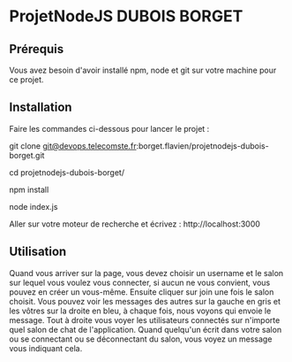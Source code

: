 # ProjetNodeJS DUBOIS BORGET

## Prérequis

Vous avez besoin d'avoir installé npm, node et git sur votre machine pour ce projet.

## Installation

Faire les commandes ci-dessous pour lancer le projet :

git clone git@devops.telecomste.fr:borget.flavien/projetnodejs-dubois-borget.git

cd projetnodejs-dubois-borget/

npm install

node index.js

Aller sur votre moteur de recherche et écrivez : http://localhost:3000

## Utilisation
Quand vous arriver sur la page, vous devez choisir un username et le salon sur lequel vous voulez vous connecter, si aucun ne vous convient, vous pouvez en créer un vous-même. Ensuite cliquer sur join une fois le salon choisit. Vous pouvez voir les messages des autres sur la gauche en gris et les vôtres sur la droite en bleu, à chaque fois, nous voyons qui envoie le message. Tout à droite vous voyer les utilisateurs connectés sur n'importe quel salon de chat de l'application. Quand quelqu'un écrit dans votre salon ou se connectant ou se déconnectant du salon, vous voyez un message vous indiquant cela.
